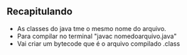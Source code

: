 ## Recapitulando
- As classes do java tme o mesmo nome do arquivo.
- Para compilar no terminal "javac nomedoarquivo.java"
- Vai criar um bytecode que é o arquivo compilado .class